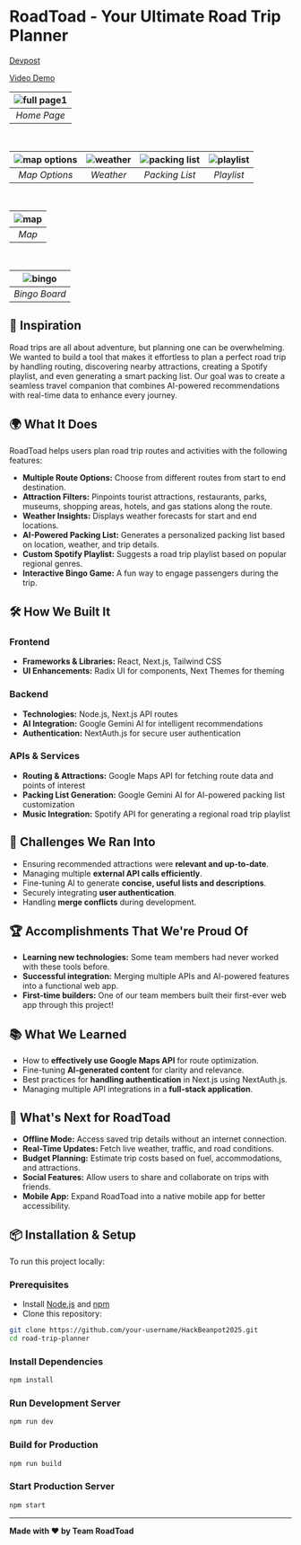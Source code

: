 # RoadToad - Your Ultimate Road Trip Planner

[Devpost](https://devpost.com/software/roadtoad)

[Video Demo](https://youtu.be/X_MCxgd-IWA)


| ![full page1](https://github.com/user-attachments/assets/3483a03f-4f1b-4ef4-a2c1-661eff1e8bff) |
| :--: |
| *Home Page* |

<br />

| ![map options](https://github.com/user-attachments/assets/59fa45a4-1343-4956-b5a9-d37362e12d0c) | ![weather](https://github.com/user-attachments/assets/091415e6-16e0-4c16-b445-564eb383c452) | ![packing list](https://github.com/user-attachments/assets/b8a7b544-4542-49ea-ab4e-92a535fb9071) | ![playlist](https://github.com/user-attachments/assets/168b0017-534a-43fe-8f38-e6a89c86b033) |
| :---: | :---: | :---: | :---: |
| *Map Options* | *Weather* | *Packing List* | *Playlist* |

<br />

| ![map](https://github.com/user-attachments/assets/f1f1ab80-a87d-4fb1-a6a7-294826940b85) | 
|:--:| 
| *Map* |

<br />

| ![bingo](https://github.com/user-attachments/assets/32844675-adcb-4aa5-8f05-ad6c2fe5e8fd) |
|:--:| 
| *Bingo Board* |




## 🚀 Inspiration


Road trips are all about adventure, but planning one can be overwhelming. We wanted to build a tool that makes it effortless to plan a perfect road trip by handling routing, discovering nearby attractions, creating a Spotify playlist, and even generating a smart packing list. Our goal was to create a seamless travel companion that combines AI-powered recommendations with real-time data to enhance every journey.

## 🌍 What It Does

RoadToad helps users plan road trip routes and activities with the following features:
- **Multiple Route Options:** Choose from different routes from start to end destination.
- **Attraction Filters:** Pinpoints tourist attractions, restaurants, parks, museums, shopping areas, hotels, and gas stations along the route.
- **Weather Insights:** Displays weather forecasts for start and end locations.
- **AI-Powered Packing List:** Generates a personalized packing list based on location, weather, and trip details.
- **Custom Spotify Playlist:** Suggests a road trip playlist based on popular regional genres.
- **Interactive Bingo Game:** A fun way to engage passengers during the trip.

## 🛠 How We Built It

### **Frontend**
- **Frameworks & Libraries:** React, Next.js, Tailwind CSS
- **UI Enhancements:** Radix UI for components, Next Themes for theming

### **Backend**
- **Technologies:** Node.js, Next.js API routes
- **AI Integration:** Google Gemini AI for intelligent recommendations
- **Authentication:** NextAuth.js for secure user authentication

### **APIs & Services**
- **Routing & Attractions:** Google Maps API for fetching route data and points of interest
- **Packing List Generation:** Google Gemini AI for AI-powered packing list customization
- **Music Integration:** Spotify API for generating a regional road trip playlist

## 🚧 Challenges We Ran Into
- Ensuring recommended attractions were **relevant and up-to-date**.
- Managing multiple **external API calls efficiently**.
- Fine-tuning AI to generate **concise, useful lists and descriptions**.
- Securely integrating **user authentication**.
- Handling **merge conflicts** during development.

## 🏆 Accomplishments That We're Proud Of
- **Learning new technologies:** Some team members had never worked with these tools before.
- **Successful integration:** Merging multiple APIs and AI-powered features into a functional web app.
- **First-time builders:** One of our team members built their first-ever web app through this project!

## 📚 What We Learned
- How to **effectively use Google Maps API** for route optimization.
- Fine-tuning **AI-generated content** for clarity and relevance.
- Best practices for **handling authentication** in Next.js using NextAuth.js.
- Managing multiple API integrations in a **full-stack application**.

## 🔮 What's Next for RoadToad
- **Offline Mode:** Access saved trip details without an internet connection.
- **Real-Time Updates:** Fetch live weather, traffic, and road conditions.
- **Budget Planning:** Estimate trip costs based on fuel, accommodations, and attractions.
- **Social Features:** Allow users to share and collaborate on trips with friends.
- **Mobile App:** Expand RoadToad into a native mobile app for better accessibility.

## 📦 Installation & Setup

To run this project locally:

### **Prerequisites**
- Install [Node.js](https://nodejs.org/) and [npm](https://www.npmjs.com/)
- Clone this repository:
```sh
git clone https://github.com/your-username/HackBeanpot2025.git
cd road-trip-planner
```

### **Install Dependencies**
```sh
npm install
```

### **Run Development Server**
```sh
npm run dev
```

### **Build for Production**
```sh
npm run build
```

### **Start Production Server**
```sh
npm start
```

---
**Made with ❤️ by Team RoadToad**
